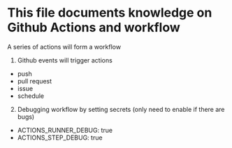# This file documents knowledge on Github Actions and workflow
A series of actions will form a workflow


1. Github events will trigger actions
* push
* pull request
* issue
* schedule

2. Debugging workflow by setting secrets (only need to enable if there are bugs)
* ACTIONS_RUNNER_DEBUG: true
* ACTIONS_STEP_DEBUG: true